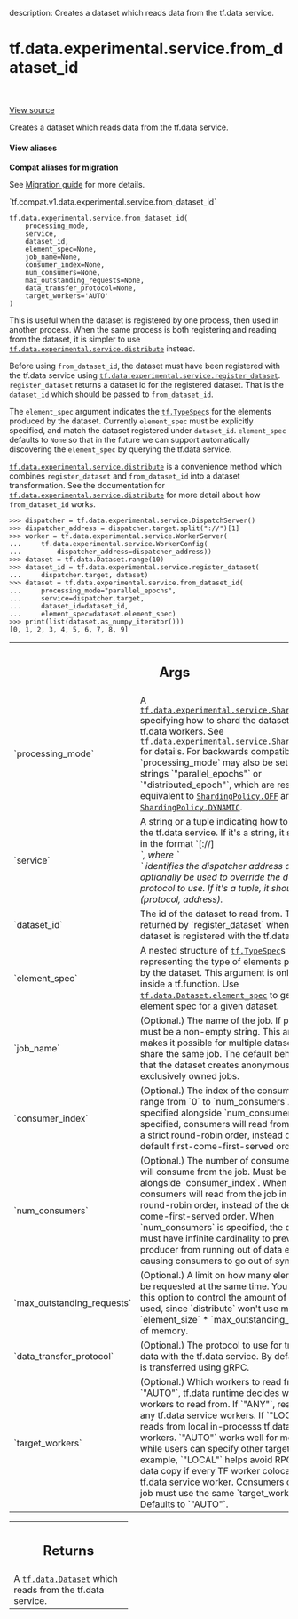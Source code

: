 description: Creates a dataset which reads data from the tf.data service.

<div itemscope itemtype="http://developers.google.com/ReferenceObject">
<meta itemprop="name" content="tf.data.experimental.service.from_dataset_id" />
<meta itemprop="path" content="Stable" />
</div>

# tf.data.experimental.service.from_dataset_id

<!-- Insert buttons and diff -->

<table class="tfo-notebook-buttons tfo-api nocontent" align="left">

</table>

<a target="_blank" class="external" href="/code/stable/tensorflow/python/data/experimental/ops/data_service_ops.py">View source</a>



Creates a dataset which reads data from the tf.data service.

<section class="expandable">
  <h4 class="showalways">View aliases</h4>
  <p>
<b>Compat aliases for migration</b>
<p>See
<a href="https://www.tensorflow.org/guide/migrate">Migration guide</a> for
more details.</p>
<p>`tf.compat.v1.data.experimental.service.from_dataset_id`</p>
</p>
</section>

<pre class="devsite-click-to-copy prettyprint lang-py tfo-signature-link">
<code>tf.data.experimental.service.from_dataset_id(
    processing_mode,
    service,
    dataset_id,
    element_spec=None,
    job_name=None,
    consumer_index=None,
    num_consumers=None,
    max_outstanding_requests=None,
    data_transfer_protocol=None,
    target_workers=&#x27;AUTO&#x27;
)
</code></pre>



<!-- Placeholder for "Used in" -->

This is useful when the dataset is registered by one process, then used in
another process. When the same process is both registering and reading from
the dataset, it is simpler to use <a href="../../../../tf/data/experimental/service/distribute.md"><code>tf.data.experimental.service.distribute</code></a>
instead.

Before using `from_dataset_id`, the dataset must have been registered with the
tf.data service using <a href="../../../../tf/data/experimental/service/register_dataset.md"><code>tf.data.experimental.service.register_dataset</code></a>.
`register_dataset` returns a dataset id for the registered dataset. That is
the `dataset_id` which should be passed to `from_dataset_id`.

The `element_spec` argument indicates the <a href="../../../../tf/TypeSpec.md"><code>tf.TypeSpec</code></a>s for the elements
produced by the dataset. Currently `element_spec` must be explicitly
specified, and match the dataset registered under `dataset_id`. `element_spec`
defaults to `None` so that in the future we can support automatically
discovering the `element_spec` by querying the tf.data service.

<a href="../../../../tf/data/experimental/service/distribute.md"><code>tf.data.experimental.service.distribute</code></a> is a convenience method which
combines `register_dataset` and `from_dataset_id` into a dataset
transformation.
See the documentation for <a href="../../../../tf/data/experimental/service/distribute.md"><code>tf.data.experimental.service.distribute</code></a> for more
detail about how `from_dataset_id` works.

```
>>> dispatcher = tf.data.experimental.service.DispatchServer()
>>> dispatcher_address = dispatcher.target.split("://")[1]
>>> worker = tf.data.experimental.service.WorkerServer(
...     tf.data.experimental.service.WorkerConfig(
...         dispatcher_address=dispatcher_address))
>>> dataset = tf.data.Dataset.range(10)
>>> dataset_id = tf.data.experimental.service.register_dataset(
...     dispatcher.target, dataset)
>>> dataset = tf.data.experimental.service.from_dataset_id(
...     processing_mode="parallel_epochs",
...     service=dispatcher.target,
...     dataset_id=dataset_id,
...     element_spec=dataset.element_spec)
>>> print(list(dataset.as_numpy_iterator()))
[0, 1, 2, 3, 4, 5, 6, 7, 8, 9]
```

<!-- Tabular view -->
 <table class="responsive fixed orange">
<colgroup><col width="214px"><col></colgroup>
<tr><th colspan="2"><h2 class="add-link">Args</h2></th></tr>

<tr>
<td>
`processing_mode`
</td>
<td>
A <a href="../../../../tf/data/experimental/service/ShardingPolicy.md"><code>tf.data.experimental.service.ShardingPolicy</code></a> specifying
how to shard the dataset among tf.data workers. See
<a href="../../../../tf/data/experimental/service/ShardingPolicy.md"><code>tf.data.experimental.service.ShardingPolicy</code></a> for details. For backwards
compatibility, `processing_mode` may also be set to the strings
`"parallel_epochs"` or `"distributed_epoch"`, which are respectively
equivalent to <a href="../../../../tf/data/experimental/service/ShardingPolicy.md#OFF"><code>ShardingPolicy.OFF</code></a> and <a href="../../../../tf/data/experimental/service/ShardingPolicy.md#DYNAMIC"><code>ShardingPolicy.DYNAMIC</code></a>.
</td>
</tr><tr>
<td>
`service`
</td>
<td>
A string or a tuple indicating how to connect to the tf.data
service. If it's a string, it should be in the format
`[<protocol>://]<address>`, where `<address>` identifies the dispatcher
  address and `<protocol>` can optionally be used to override the default
  protocol to use. If it's a tuple, it should be (protocol, address).
</td>
</tr><tr>
<td>
`dataset_id`
</td>
<td>
The id of the dataset to read from. This id is returned by
`register_dataset` when the dataset is registered with the tf.data
service.
</td>
</tr><tr>
<td>
`element_spec`
</td>
<td>
A nested structure of <a href="../../../../tf/TypeSpec.md"><code>tf.TypeSpec</code></a>s representing the type of
elements produced by the dataset. This argument is only required inside a
tf.function. Use <a href="../../../../tf/data/Dataset.md#element_spec"><code>tf.data.Dataset.element_spec</code></a> to get the element spec
for a given dataset.
</td>
</tr><tr>
<td>
`job_name`
</td>
<td>
(Optional.) The name of the job. If provided, it must be a
non-empty string. This argument makes it possible for multiple datasets to
share the same job. The default behavior is that the dataset creates
anonymous, exclusively owned jobs.
</td>
</tr><tr>
<td>
`consumer_index`
</td>
<td>
(Optional.) The index of the consumer in the range from `0`
to `num_consumers`. Must be specified alongside `num_consumers`. When
specified, consumers will read from the job in a strict round-robin order,
instead of the default first-come-first-served order.
</td>
</tr><tr>
<td>
`num_consumers`
</td>
<td>
(Optional.) The number of consumers which will consume from
the job. Must be specified alongside `consumer_index`. When specified,
consumers will read from the job in a strict round-robin order, instead of
the default first-come-first-served order. When `num_consumers` is
specified, the dataset must have infinite cardinality to prevent a
producer from running out of data early and causing consumers to go out of
sync.
</td>
</tr><tr>
<td>
`max_outstanding_requests`
</td>
<td>
(Optional.) A limit on how many elements may be
requested at the same time. You can use this option to control the amount
of memory used, since `distribute` won't use more than `element_size` *
`max_outstanding_requests` of memory.
</td>
</tr><tr>
<td>
`data_transfer_protocol`
</td>
<td>
(Optional.) The protocol to use for transferring
data with the tf.data service. By default, data is transferred using gRPC.
</td>
</tr><tr>
<td>
`target_workers`
</td>
<td>
(Optional.) Which workers to read from. If `"AUTO"`, tf.data
runtime decides which workers to read from. If `"ANY"`, reads from any
tf.data service workers. If `"LOCAL"`, only reads from local in-processs
tf.data service workers. `"AUTO"` works well for most cases, while users
can specify other targets. For example, `"LOCAL"` helps avoid RPCs and
data copy if every TF worker colocates with a tf.data service worker.
Consumers of a shared job must use the same `target_workers`. Defaults to
`"AUTO"`.
</td>
</tr>
</table>



<!-- Tabular view -->
 <table class="responsive fixed orange">
<colgroup><col width="214px"><col></colgroup>
<tr><th colspan="2"><h2 class="add-link">Returns</h2></th></tr>
<tr class="alt">
<td colspan="2">
A <a href="../../../../tf/data/Dataset.md"><code>tf.data.Dataset</code></a> which reads from the tf.data service.
</td>
</tr>

</table>

